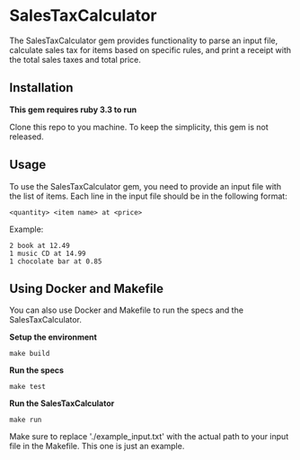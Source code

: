# SalesTaxCalculator

The SalesTaxCalculator gem provides functionality to parse an input file, calculate sales tax for items based on specific rules, and print a receipt with the total sales taxes and total price.

## Installation

**This gem requires ruby 3.3 to run**

Clone this repo to you machine. To keep the simplicity, this gem is not released.

## Usage
To use the SalesTaxCalculator gem, you need to provide an input file with the list of items. Each line in the input file should be in the following format:

```
<quantity> <item name> at <price>
```

Example:

```
2 book at 12.49
1 music CD at 14.99
1 chocolate bar at 0.85
```

## Using Docker and Makefile
You can also use Docker and Makefile to run the specs and the SalesTaxCalculator.

**Setup the environment**
```
make build
```

**Run the specs**
```
make test
```

**Run the SalesTaxCalculator**
```
make run
```

Make sure to replace './example_input.txt' with the actual path to your input file in the Makefile. This one is just an example.
